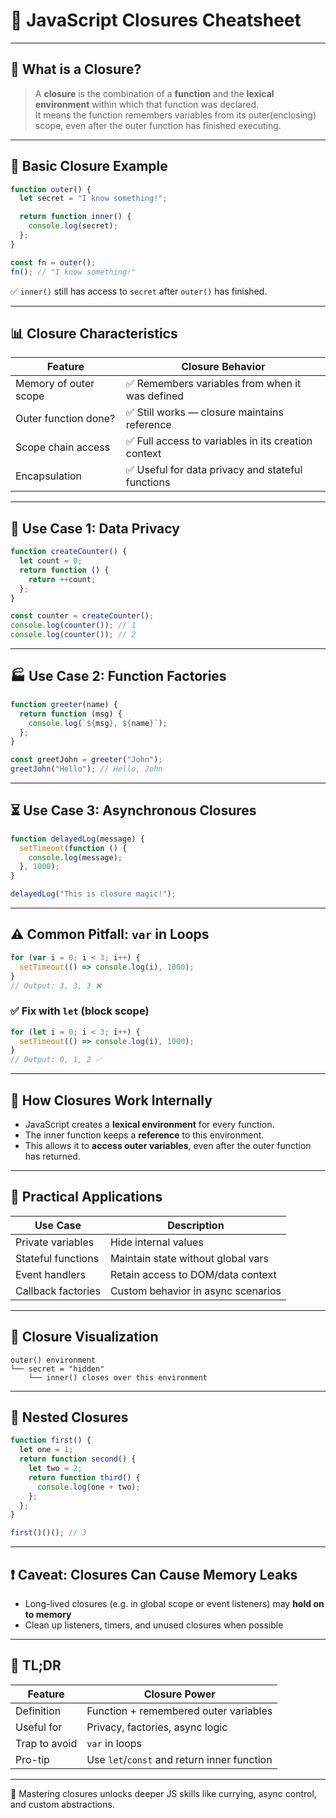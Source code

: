 
# 🧠 JavaScript Closures Cheatsheet

---

## 📌 What is a Closure?

> A **closure** is the combination of a **function** and the **lexical environment** within which that function was declared.  
It means the function remembers variables from its outer(enclosing) scope, even after the outer function has finished executing.

---

## 🧪 Basic Closure Example

```js
function outer() {
  let secret = "I know something!";

  return function inner() {
    console.log(secret);
  };
}

const fn = outer();
fn(); // "I know something!"
```

✅ `inner()` still has access to `secret` after `outer()` has finished.

---

## 📊 Closure Characteristics

| Feature               | Closure Behavior                                                                 |
|------------------------|----------------------------------------------------------------------------------|
| Memory of outer scope  | ✅ Remembers variables from when it was defined                                  |
| Outer function done?   | ✅ Still works — closure maintains reference                                     |
| Scope chain access     | ✅ Full access to variables in its creation context                              |
| Encapsulation          | ✅ Useful for data privacy and stateful functions                                |

---

## 🔐 Use Case 1: Data Privacy

```js
function createCounter() {
  let count = 0;
  return function () {
    return ++count;
  };
}

const counter = createCounter();
console.log(counter()); // 1
console.log(counter()); // 2
```

---

## 🏭 Use Case 2: Function Factories

```js
function greeter(name) {
  return function (msg) {
    console.log(`${msg}, ${name}`);
  };
}

const greetJohn = greeter("John");
greetJohn("Hello"); // Hello, John
```

---

## ⏳ Use Case 3: Asynchronous Closures

```js
function delayedLog(message) {
  setTimeout(function () {
    console.log(message);
  }, 1000);
}

delayedLog("This is closure magic!");
```

---

## ⚠️ Common Pitfall: `var` in Loops

```js
for (var i = 0; i < 3; i++) {
  setTimeout(() => console.log(i), 1000);
}
// Output: 3, 3, 3 ❌
```

### ✅ Fix with `let` (block scope)

```js
for (let i = 0; i < 3; i++) {
  setTimeout(() => console.log(i), 1000);
}
// Output: 0, 1, 2 ✅
```

---

## 🧠 How Closures Work Internally

- JavaScript creates a **lexical environment** for every function.
- The inner function keeps a **reference** to this environment.
- This allows it to **access outer variables**, even after the outer function has returned.

---

## 🎯 Practical Applications

| Use Case               | Description                                 |
|------------------------|---------------------------------------------|
| Private variables      | Hide internal values                        |
| Stateful functions     | Maintain state without global vars          |
| Event handlers         | Retain access to DOM/data context           |
| Callback factories     | Custom behavior in async scenarios          |

---

## 🧾 Closure Visualization

```plaintext
outer() environment
└── secret = "hidden"
    └── inner() closes over this environment
```

---

## 🧪 Nested Closures

```js
function first() {
  let one = 1;
  return function second() {
    let two = 2;
    return function third() {
      console.log(one + two);
    };
  };
}

first()()(); // 3
```

---

## ❗ Caveat: Closures Can Cause Memory Leaks

- Long-lived closures (e.g. in global scope or event listeners) may **hold on to memory**
- Clean up listeners, timers, and unused closures when possible

---

## 📎 TL;DR

| Feature            | Closure Power                              |
|--------------------|---------------------------------------------|
| Definition         | Function + remembered outer variables       |
| Useful for         | Privacy, factories, async logic             |
| Trap to avoid      | `var` in loops                              |
| Pro-tip            | Use `let`/`const` and return inner function |

---

🧩 Mastering closures unlocks deeper JS skills like currying, async control, and custom abstractions.
